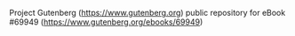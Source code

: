 Project Gutenberg (https://www.gutenberg.org) public repository for
eBook #69949 (https://www.gutenberg.org/ebooks/69949)
